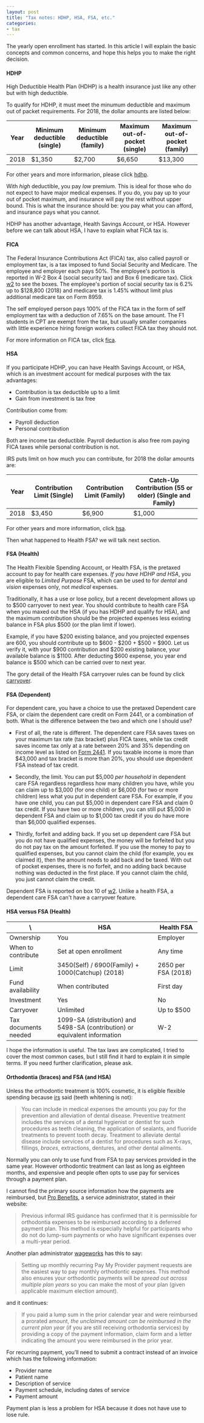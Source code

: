 ```yaml
---
layout: post
title: "Tax notes: HDHP, HSA, FSA, etc."
categories:
- tax
---
```


The yearly open enrollment has started. In this article I will explain
the basic concepts and common concerns, and hope this helps you to make
the right decision.

#### HDHP

High Deductible Health Plan (HDHP) is a health insurance just like any
other but with high deductible.

To qualify for HDHP, it must meet the minumum deductible and maximum
out of packet requirements. For 2018, the dollar amounts are listed below:

| Year | Minimum deductible (single) | Minimum deductible (family)	| Maximum out-of-pocket (single) | Maximum out-of-pocket (family) |
| --- | --- | --- | --- | --- |
| 2018 | $1,350 | $2,700 | $6,650 | $13,300 |

For other years and more informarion, please click
[hdhp](https://en.wikipedia.org/wiki/High-deductible_health_plan).

With _high_ deductible, you pay _low_ premium. This is ideal for those
who do not expect to have major medical expenses. If you do, you pay up
to your out of pocket maximum, and insurance will pay the rest without
upper bound. This is what the insurance should be: you pay what you can
afford, and insurance pays what you cannot.

HDHP has another advantage, Health Savings Account, or HSA. However
before we can talk about HSA, I have to explain what FICA tax is.

#### FICA

The Federal Insurance Contributions Act (FICA) tax, also called payroll or
employment tax, is a tax imposed to fund Social Security and Medicare. The
employee and employer each pays 50%. The employee's portion is reported
in W-2 Box 4 (social security tax) and Box 6 (medicare tax). Click
[w2](https://www.irs.gov/pub/irs-pdf/fw2.pdf) to see the boxes. The
employee's portion of social security tax is 6.2% up to $128,800 (2018)
and medicare tax is 1.45% without limit plus additional medicare tax on
Form 8959.

The self employed person pays 100% of the FICA tax in the form of self
employment tax with a deduction of 7.65% on the base amount. The F1
students in CPT are exempt from the tax, but usually smaller companies
with little experience hiring foreign workers collect FICA tax they
should not.

For more information on FICA tax, click
[fica](https://en.wikipedia.org/wiki/Federal_Insurance_Contributions_Act_tax).

#### HSA

If you participate HDHP, you can have Health Savings Account, or HSA,
which is an investment account for medical purposes with the tax
advantages:

- Contribution is tax deductible up to a limit
- Gain from investment is tax free

Contribution come from:

- Payroll deduction
- Personal contribution

Both are income tax deductible. Payroll deduction is also free rom paying
FICA taxes while personal contribution is not.

IRS puts limit on how much you can contribute, for 2018 the dollar
amounts are:

| Year | Contribution Limit (Single) | Contribution Limit (Family) | Catch-Up Contribution (55 or older) (Single and Family) |
| --- | --- | --- | --- |
| 2018 | $3,450 | $6,900 | $1,000 |

For other years and more information, click
[hsa](https://en.wikipedia.org/wiki/Health_savings_account).

Then what happened to Health FSA? we will talk next section.

#### FSA (Health)

The Health Flexible Spending Account, or Health FSA, is the pretaxed
account to pay for health care expenses. _If you have HDHP and HSA_, you
are eligible to _Limited Purpose_ FSA, which can be used to for _dental_
and _vision_ expenses only, not _medical_ expenses.

Traditionally, it has a use or lose policy, but a recent development
allows up to $500 carryover to next year. You should contribute to
health care FSA when you maxed out the HSA (if you has HDHP and qualify
for HSA), and the maximum contribution should be the projected expenses
less existing balance in FSA plus $500 (or the plan limit if lower).

Example, if you have $200 existing balance, and you projected expenses
are 600, you should contribute up to $600 - $200 + $500 = $900. Let us
verify it, with your $900 contribution and $200 existing balance, your
available balance is $1100. After deducting $600 expense, you year end
balance is $500 which can be carried over to next year.

The gory detail of the Health FSA carryover rules can be found by click
[carryover](https://www.irs.gov/pub/irs-drop/n-13-71.pdf).

#### FSA (Dependent)

For dependent care, you have a choice to use the pretaxed Dependent care
FSA, or claim the dependent care credit on Form 2441, or a combination of
both. What is the difference between the two and which one I should use?

* First of all, the rate is different. The dependent care
FSA saves taxes on your maximum tax rate (tax bracket) plus
FICA taxes, while tax credit saves income tax only at a rate
between 20% and 35% depending on income level as listed on [Form
2441](https://www.irs.gov/pub/irs-pdf/f2441.pdf). If you taxable income
is more than $43,000 and tax bracket is more than 20%, you should use
dependent FSA instead of tax credit.

* Secondly, the limit. You can put $5,000 _per household_ in dependent
care FSA regardless regardless how many children you have, while you
can claim up to $3,000 (for one child) or $6,000 (for two or more
children) less what you put in dependent care FSA. For example, if you
have one child, you can put $5,000 in dependent care FSA and claim 0
tax credit. If you have two or more children, you can still put $5,000
in dependent FSA and claim up to $1,000 tax credit if you do have more
than $6,000 qualified expenses.

* Thirdly, forfeit and adding back. If you set up dependent care FSA
but you do not have qualified expenses, the money will be forfeited
but you do not pay tax on the amount forfeited. If you use the money to
pay to qualified expenses, but you cannot claim the child (for example,
you ex claimed it), then the amount needs to add back and be taxed. With
out of pocket expenses, there is no forfeit, and no adding back because
nothing was deducted in the first place. If you cannot claim the child,
you just cannot claim the credit.

Dependent FSA is reported on box 10 of
[w2](https://www.irs.gov/pub/irs-pdf/fw2.pdf). Unlike a health FSA,
a dependent care FSA can't have a carryover feature.

#### HSA versus FSA (Health)

| \ | HSA | Health FSA |
| --- | --- | --- |
| Ownership | You | Employer |
| When to contribute | Set at open enrollment | Any time |
| Limit | 3450(Self) / 6900(Family) + 1000(Catchup) (2018) | 2650 per FSA (2018) |
| Fund availability | When contributed | First day |
| Investment | Yes | No |
| Carryover | Unlimited | Up to $500 |
| Tax documents needed | 1099-SA (distribution) and 5498-SA (contribution) or equivalent information | W-2 |

I hope the information is useful. The tax laws are complicated, I tried
to cover the most common cases, but I still find it hard to explain it
in simple terms. If you need further clarification, please ask.

#### Orthodontia (braces) and FSA (and HSA)

Unless the orthodontic treatment is 100% cosmetic, it is eligible
flexible spending because [irs](https://www.irs.gov/publications/p502#en_US_2013_publink1000178923)
said (teeth whitening is not):

> You can include in medical expenses the amounts you pay for the prevention
> and alleviation of dental disease. Preventive treatment includes the
> services of a dental hygienist or dentist for such procedures as teeth
> cleaning, the application of sealants, and fluoride treatments to prevent
> tooth decay. Treatment to alleviate dental disease include services of
> a dentist for procedures such as X-rays, fillings, _braces_, extractions,
> dentures, and other dental ailments.

Normally you can only to use fund from FSA to pay services provided
in the same year. However orthodontic treatment can last as long as
eighteen months, and expensive and people often opts to use pay for
services through a payment plan.

I cannot find the primary source information how the payments are
reimbursed, but [Pro Benefits](http://www.probenefits.com/participants/learn/articles/reimbursement-for-orthodontia),
a service administrator, stated in their website:

> Previous informal IRS guidance has confirmed that it is permissible for
> orthodontia expenses to be reimbursed according to a deferred payment
> plan. This method is especially helpful for participants who do not do
> lump-sum payments or who have significant expenses over a multi-year
> period.

Another plan administrator [wageworks](http://www.wageworks.com/media/124861/WW-FSA-ORTHO-FLY_11-07-13_HiRes.pdf)
has this to say:

> Setting up monthly recurring Pay My Provider payment requests are
> the easiest way to pay monthly orthodontic expenses. This method
> also ensures your orthodontic payments will be _spread out across
> multiple plan years_ so you can make the most of your plan (given
> applicable maximum election amount).

and it continues:

> If you paid a lump sum in the prior calendar year and were reimbursed
> a prorated amount, _the unclaimed amount can be reimbursed in the
> current plan year_ (if you are still receiving orthodontia services) by
> providing a copy of the payment information, claim form and a letter
> indicating the amount you were reimbursed in the prior year.

For recurring payment, you’ll need to submit a contract
instead of an invoice which has the following information:

- Provider name
- Patient name
- Description of service
- Payment schedule, including dates of service
- Payment amount

Payment plan is less a problem for HSA because it does not have
use to lose rule.
